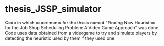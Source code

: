 # thesis_JSSP_simulator
Code in which experiments for the thesis named "Finding New Heuristics for the Job Shop Scheduling Problem: A Video Game Approach" was done. Code uses data obtained from a videogame to try and simulate players by detecting the heuristic used by them if they used one
